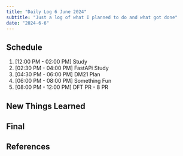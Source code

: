 ```yaml
---
title: "Daily Log 6 June 2024"
subtitle: "Just a log of what I planned to do and what got done"
date: "2024-6-6"
---
```


## Schedule

1. [12:00 PM - 02:00 PM] Study
2. [02:30 PM - 04:00 PM] FastAPi Study
3. [04:30 PM - 06:00 PM] DM21 Plan
4. [06:00 PM - 08:00 PM] Something Fun
4. [08:00 PM - 12:00 PM] DFT PR - 8 PR

## New Things Learned

## Final


## References
